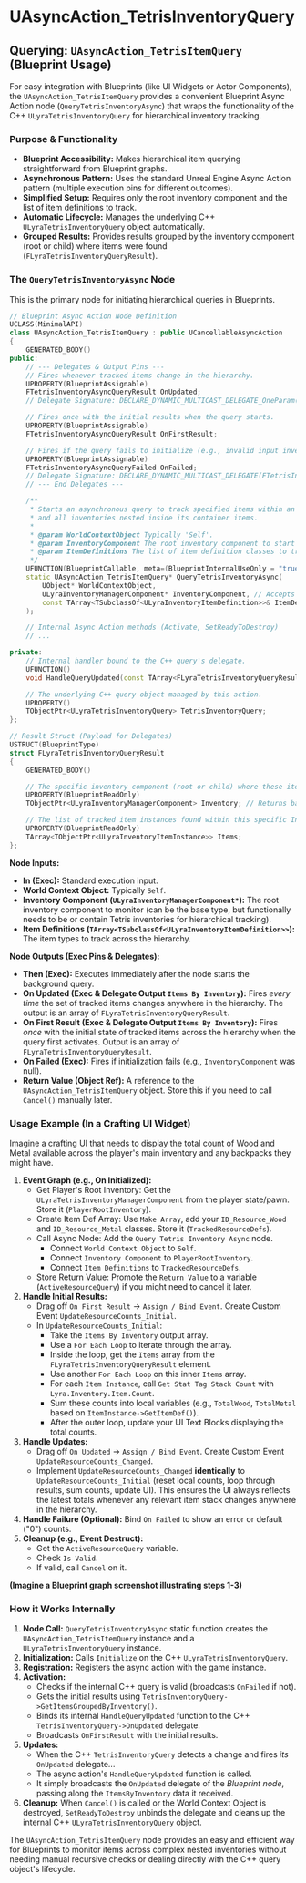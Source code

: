 # UAsyncAction\_TetrisInventoryQuery

## Querying: `UAsyncAction_TetrisItemQuery` (Blueprint Usage)

For easy integration with Blueprints (like UI Widgets or Actor Components), the `UAsyncAction_TetrisItemQuery` provides a convenient Blueprint Async Action node (`QueryTetrisInventoryAsync`) that wraps the functionality of the C++ `ULyraTetrisInventoryQuery` for hierarchical inventory tracking.

### Purpose & Functionality

* **Blueprint Accessibility:** Makes hierarchical item querying straightforward from Blueprint graphs.
* **Asynchronous Pattern:** Uses the standard Unreal Engine Async Action pattern (multiple execution pins for different outcomes).
* **Simplified Setup:** Requires only the root inventory component and the list of item definitions to track.
* **Automatic Lifecycle:** Manages the underlying C++ `ULyraTetrisInventoryQuery` object automatically.
* **Grouped Results:** Provides results grouped by the inventory component (root or child) where items were found (`FLyraTetrisInventoryQueryResult`).

### The `QueryTetrisInventoryAsync` Node

This is the primary node for initiating hierarchical queries in Blueprints.

```cpp
// Blueprint Async Action Node Definition
UCLASS(MinimalAPI)
class UAsyncAction_TetrisItemQuery : public UCancellableAsyncAction
{
    GENERATED_BODY()
public:
    // --- Delegates & Output Pins ---
    // Fires whenever tracked items change in the hierarchy.
    UPROPERTY(BlueprintAssignable)
    FTetrisInventoryAsyncQueryResult OnUpdated;
    // Delegate Signature: DECLARE_DYNAMIC_MULTICAST_DELEGATE_OneParam(FTetrisInventoryAsyncQueryResult, const TArray<FLyraTetrisInventoryQueryResult>&, ItemsByInventory);

    // Fires once with the initial results when the query starts.
    UPROPERTY(BlueprintAssignable)
    FTetrisInventoryAsyncQueryResult OnFirstResult;

    // Fires if the query fails to initialize (e.g., invalid input inventory).
    UPROPERTY(BlueprintAssignable)
    FTetrisInventoryAsyncQueryFailed OnFailed;
    // Delegate Signature: DECLARE_DYNAMIC_MULTICAST_DELEGATE(FTetrisInventoryAsyncQueryFailed);
    // --- End Delegates ---

    /**
     * Starts an asynchronous query to track specified items within an inventory
     * and all inventories nested inside its container items.
     *
     * @param WorldContextObject Typically 'Self'.
     * @param InventoryComponent The root inventory component to start tracking from.
     * @param ItemDefinitions The list of item definition classes to track.
     */
    UFUNCTION(BlueprintCallable, meta=(BlueprintInternalUseOnly = "true", WorldContext = "WorldContextObject"))
    static UAsyncAction_TetrisItemQuery* QueryTetrisInventoryAsync(
        UObject* WorldContextObject,
        ULyraInventoryManagerComponent* InventoryComponent, // Accepts base type, works with Tetris type
        const TArray<TSubclassOf<ULyraInventoryItemDefinition>>& ItemDefinitions
    );

    // Internal Async Action methods (Activate, SetReadyToDestroy)
    // ...

private:
    // Internal handler bound to the C++ query's delegate.
    UFUNCTION()
    void HandleQueryUpdated(const TArray<FLyraTetrisInventoryQueryResult>& ItemsByInventory);

    // The underlying C++ query object managed by this action.
    UPROPERTY()
    TObjectPtr<ULyraTetrisInventoryQuery> TetrisInventoryQuery;
};

// Result Struct (Payload for Delegates)
USTRUCT(BlueprintType)
struct FLyraTetrisInventoryQueryResult
{
    GENERATED_BODY()

    // The specific inventory component (root or child) where these items were found.
    UPROPERTY(BlueprintReadOnly)
    TObjectPtr<ULyraInventoryManagerComponent> Inventory; // Returns base type, cast if needed

    // The list of tracked item instances found within this specific Inventory.
    UPROPERTY(BlueprintReadOnly)
    TArray<TObjectPtr<ULyraInventoryItemInstance>> Items;
};

```

**Node Inputs:**

* **In (Exec):** Standard execution input.
* **World Context Object:** Typically `Self`.
* **Inventory Component (`ULyraInventoryManagerComponent*`):** The root inventory component to monitor (can be the base type, but functionally needs to be or contain Tetris inventories for hierarchical tracking).
* **Item Definitions (`TArray<TSubclassOf<ULyraInventoryItemDefinition>>`):** The item types to track across the hierarchy.

**Node Outputs (Exec Pins & Delegates):**

* **Then (Exec):** Executes immediately after the node starts the background query.
* **On Updated (Exec & Delegate Output `Items By Inventory`):** Fires _every time_ the set of tracked items changes anywhere in the hierarchy. The output is an array of `FLyraTetrisInventoryQueryResult`.
* **On First Result (Exec & Delegate Output `Items By Inventory`):** Fires _once_ with the initial state of tracked items across the hierarchy when the query first activates. Output is an array of `FLyraTetrisInventoryQueryResult`.
* **On Failed (Exec):** Fires if initialization fails (e.g., `InventoryComponent` was null).
* **Return Value (Object Ref):** A reference to the `UAsyncAction_TetrisItemQuery` object. Store this if you need to call `Cancel()` manually later.

### Usage Example (In a Crafting UI Widget)

Imagine a crafting UI that needs to display the total count of Wood and Metal available across the player's main inventory and any backpacks they might have.

1. **Event Graph (e.g., On Initialized):**
   * Get Player's Root Inventory: Get the `ULyraTetrisInventoryManagerComponent` from the player state/pawn. Store it (`PlayerRootInventory`).
   * Create Item Def Array: Use `Make Array`, add your `ID_Resource_Wood` and `ID_Resource_Metal` classes. Store it (`TrackedResourceDefs`).
   * Call Async Node: Add the `Query Tetris Inventory Async` node.
     * Connect `World Context Object` to `Self`.
     * Connect `Inventory Component` to `PlayerRootInventory`.
     * Connect `Item Definitions` to `TrackedResourceDefs`.
   * Store Return Value: Promote the `Return Value` to a variable (`ActiveResourceQuery`) if you might need to cancel it later.
2. **Handle Initial Results:**
   * Drag off `On First Result` -> `Assign / Bind Event`. Create Custom Event `UpdateResourceCounts_Initial`.
   * In `UpdateResourceCounts_Initial`:
     * Take the `Items By Inventory` output array.
     * Use a `For Each Loop` to iterate through the array.
     * Inside the loop, get the `Items` array from the `FLyraTetrisInventoryQueryResult` element.
     * Use another `For Each Loop` on this inner `Items` array.
     * For each `Item Instance`, call `Get Stat Tag Stack Count` with `Lyra.Inventory.Item.Count`.
     * Sum these counts into local variables (e.g., `TotalWood`, `TotalMetal` based on `ItemInstance->GetItemDef()`).
     * After the outer loop, update your UI Text Blocks displaying the total counts.
3. **Handle Updates:**
   * Drag off `On Updated` -> `Assign / Bind Event`. Create Custom Event `UpdateResourceCounts_Changed`.
   * Implement `UpdateResourceCounts_Changed` **identically** to `UpdateResourceCounts_Initial` (reset local counts, loop through results, sum counts, update UI). This ensures the UI always reflects the latest totals whenever any relevant item stack changes anywhere in the hierarchy.
4. **Handle Failure (Optional):** Bind `On Failed` to show an error or default ("0") counts.
5. **Cleanup (e.g., Event Destruct):**
   * Get the `ActiveResourceQuery` variable.
   * Check `Is Valid`.
   * If valid, call `Cancel` on it.

**(Imagine a Blueprint graph screenshot illustrating steps 1-3)**

### How it Works Internally

1. **Node Call:** `QueryTetrisInventoryAsync` static function creates the `UAsyncAction_TetrisItemQuery` instance and a `ULyraTetrisInventoryQuery` instance.
2. **Initialization:** Calls `Initialize` on the C++ `ULyraTetrisInventoryQuery`.
3. **Registration:** Registers the async action with the game instance.
4. **Activation:**
   * Checks if the internal C++ query is valid (broadcasts `OnFailed` if not).
   * Gets the initial results using `TetrisInventoryQuery->GetItemsGroupedByInventory()`.
   * Binds its internal `HandleQueryUpdated` function to the C++ `TetrisInventoryQuery->OnUpdated` delegate.
   * Broadcasts `OnFirstResult` with the initial results.
5. **Updates:**
   * When the C++ `TetrisInventoryQuery` detects a change and fires _its_ `OnUpdated` delegate...
   * The async action's `HandleQueryUpdated` function is called.
   * It simply broadcasts the `OnUpdated` delegate of the _Blueprint node_, passing along the `ItemsByInventory` data it received.
6. **Cleanup:** When `Cancel()` is called or the World Context Object is destroyed, `SetReadyToDestroy` unbinds the delegate and cleans up the internal C++ `ULyraTetrisInventoryQuery` object.

The `UAsyncAction_TetrisItemQuery` node provides an easy and efficient way for Blueprints to monitor items across complex nested inventories without needing manual recursive checks or dealing directly with the C++ query object's lifecycle.
